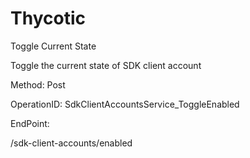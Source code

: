 #     Thycotic


Toggle Current State

Toggle the current state of SDK client account

Method: Post

OperationID: SdkClientAccountsService_ToggleEnabled

EndPoint:

/sdk-client-accounts/enabled
